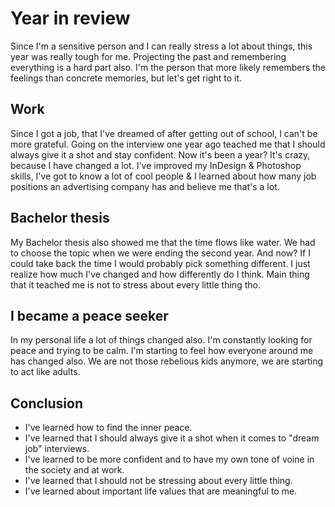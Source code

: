 # Year in review

Since I'm a sensitive person and I can really stress a lot about things, this year was really tough for me. Projecting the past and remembering everything is a hard part also. I'm the person that more likely remembers the feelings than concrete memories, but let's get right to it.

## Work
Since I got a job, that I've dreamed of after getting out of school, I can't be more grateful. Going on the interview one year ago teached me that I should always give it a shot and stay confident. Now it's been a year? It's crazy, because I have changed a lot. I've improved my InDesign & Photoshop skills, I've got to know a lot of cool people & I learned about how many job positions an advertising company has and believe me that's a lot.

## Bachelor thesis
My Bachelor thesis also showed me that the time flows like water. We had to choose the topic when we were ending the second year. And now? If I could take back the time I would probably pick something different. I just realize how much I've changed and how differently do I think. Main thing that it teached me is not to stress about every little thing tho.

## I became a peace seeker
In my personal life a lot of things changed also. I'm constantly looking for peace and trying to be calm. I'm starting to feel how everyone around me has changed also. We are not those rebelious kids anymore, we are starting to act like adults.

## Conclusion
- I've learned how to find the inner peace.
- I've learned that I should always give it a shot when it comes to "dream job" interviews.
- I've learned to be more confident and to have my own tone of voine in the society and at work.
- I've learned that I should not be stressing about every little thing.
- I've learned about important life values that are meaningful to me.

